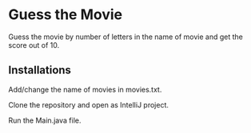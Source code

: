 # Guess the Movie
 Guess the movie by number of letters in the name of movie and get the score out of 10.
 ## Installations
 Add/change the name of movies in movies.txt.
 
 Clone the repository and open as IntelliJ project.
 
 Run the Main.java file.
